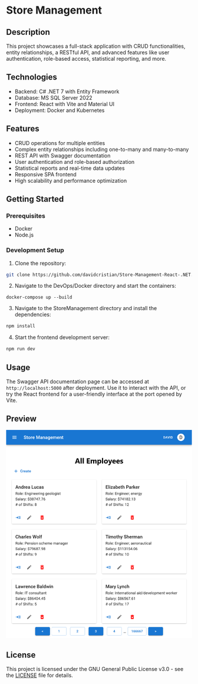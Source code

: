# Store Management

## Description

This project showcases a full-stack application with CRUD functionalities, entity relationships, a RESTful API, and advanced features like user authentication, role-based access, statistical reporting, and more.

## Technologies

- Backend: C# .NET 7 with Entity Framework
- Database: MS SQL Server 2022
- Frontend: React with Vite and Material UI
- Deployment: Docker and Kubernetes

## Features

- CRUD operations for multiple entities
- Complex entity relationships including one-to-many and many-to-many
- REST API with Swagger documentation
- User authentication and role-based authorization
- Statistical reports and real-time data updates
- Responsive SPA frontend
- High scalability and performance optimization

## Getting Started

### Prerequisites

- Docker
- Node.js

### Development Setup

1. Clone the repository:

```bash
git clone https://github.com/davidcristian/Store-Management-React-.NET.git
```

2. Navigate to the DevOps/Docker directory and start the containers:

```
docker-compose up --build
```

3. Navigate to the StoreManagement directory and install the dependencies:

```bash
npm install
```

4. Start the frontend development server:

```bash
npm run dev
```

## Usage

The Swagger API documentation page can be accessed at `http://localhost:5000` after deployment. Use it to interact with the API, or try the React frontend for a user-friendly interface at the port opened by Vite.

## Preview

![Preview Image Placeholder](./Media/employees.png)

## License

This project is licensed under the GNU General Public License v3.0 - see the [LICENSE](./LICENSE) file for details.
